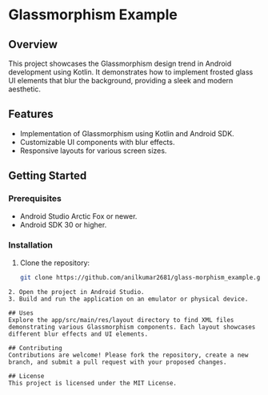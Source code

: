 # Glassmorphism Example

## Overview

This project showcases the Glassmorphism design trend in Android development using Kotlin. It demonstrates how to implement frosted glass UI elements that blur the background, providing a sleek and modern aesthetic.

## Features

- Implementation of Glassmorphism using Kotlin and Android SDK.
- Customizable UI components with blur effects.
- Responsive layouts for various screen sizes.

## Getting Started

### Prerequisites

- Android Studio Arctic Fox or newer.
- Android SDK 30 or higher.

### Installation

1. Clone the repository:

   ```bash
   git clone https://github.com/anilkumar2681/glass-morphism_example.git
```
2. Open the project in Android Studio.
3. Build and run the application on an emulator or physical device.

## Uses
Explore the app/src/main/res/layout directory to find XML files demonstrating various Glassmorphism components. Each layout showcases different blur effects and UI elements.

## Contributing
Contributions are welcome! Please fork the repository, create a new branch, and submit a pull request with your proposed changes.

## License
This project is licensed under the MIT License.
